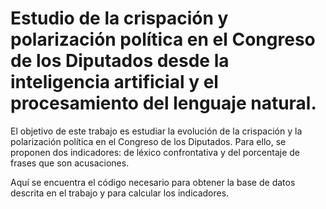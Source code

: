 # Estudio de la crispación y polarización política en el Congreso de los Diputados desde la inteligencia artificial y el procesamiento del lenguaje natural.

El objetivo de este trabajo es estudiar la evolución de la crispación y la polarización política en el Congreso de los Diputados. Para ello, se proponen dos indicadores: de léxico confrontativa y del porcentaje de frases que son acusaciones.

Aquí se encuentra el código necesario para obtener la base de datos descrita en el trabajo y para calcular los indicadores. 
